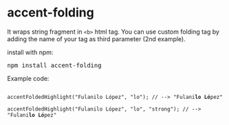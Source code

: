 # accent-folding

It wraps string fragment in `<b>` html tag. 
You can use custom folding tag by adding the name of your tag as third parameter (2nd example).

install with npm:
<pre>npm install accent-folding</pre>

Example code:
<pre>
<code>
accentFoldedHighlight("Fulanilo López", "lo"); // --> "Fulani<b>lo</b> <b>Ló</b>pez"

accentFoldedHighlight("Fulanilo López", "lo", "strong"); // --> "Fulani<strong>lo</strong> <strong>Ló</strong>pez"
</code>
</pre>
